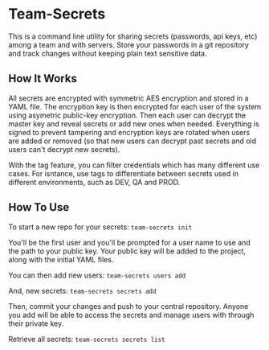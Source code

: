 # Team-Secrets #

This is a command line utility for sharing secrets (passwords, api keys, etc) among a team and with servers. Store your passwords in a git repository and track changes without keeping plain text sensitive data.

## How It Works ##

All secrets are encrypted with symmetric AES encryption and stored in a YAML file. The encryption key is then encrypted for each user of the system using asymetric public-key encryption. Then each user can decrypt the master key and reveal secrets or add new ones when needed. Everything is signed to prevent tampering and encryption keys are rotated when users are added or removed (so that new users can decrypt past secrets and old users can't decrypt new secrets).

With the tag feature, you can filter credentials which has many different use cases. For isntance, use tags to differentiate between secrets used in different environments, such as DEV, QA and PROD.

## How To Use ##

To start a new repo for your secrets:
`team-secrets init`

You'll be the first user and you'll be prompted for a user name to use and the path to your public key. Your public key will be added to the project, along with the initial YAML files.

You can then add new users:
`team-secrets users add`

And, new secrets:
`team-secrets secrets add`

Then, commit your changes and push to your central repository. Anyone you add will be able to access the secrets and manage users with through their private key.

Retrieve all secrets:
`team-secrets secrets list`
